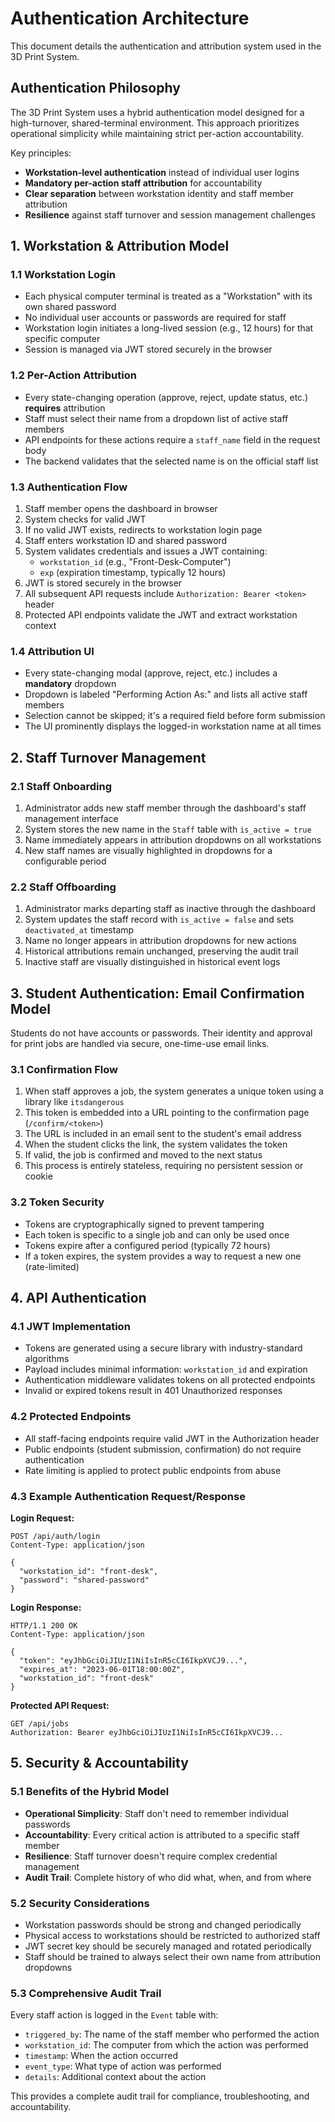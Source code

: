 # Authentication Architecture

This document details the authentication and attribution system used in the 3D Print System.

## Authentication Philosophy

The 3D Print System uses a hybrid authentication model designed for a high-turnover, shared-terminal environment. This approach prioritizes operational simplicity while maintaining strict per-action accountability.

Key principles:
- **Workstation-level authentication** instead of individual user logins
- **Mandatory per-action staff attribution** for accountability
- **Clear separation** between workstation identity and staff member attribution
- **Resilience** against staff turnover and session management challenges

## 1. Workstation & Attribution Model

### 1.1 Workstation Login

- Each physical computer terminal is treated as a "Workstation" with its own shared password
- No individual user accounts or passwords are required for staff
- Workstation login initiates a long-lived session (e.g., 12 hours) for that specific computer
- Session is managed via JWT stored securely in the browser

### 1.2 Per-Action Attribution

- Every state-changing operation (approve, reject, update status, etc.) **requires** attribution
- Staff must select their name from a dropdown list of active staff members
- API endpoints for these actions require a `staff_name` field in the request body
- The backend validates that the selected name is on the official staff list

### 1.3 Authentication Flow

1. Staff member opens the dashboard in browser
2. System checks for valid JWT
3. If no valid JWT exists, redirects to workstation login page
4. Staff enters workstation ID and shared password
5. System validates credentials and issues a JWT containing:
   - `workstation_id` (e.g., "Front-Desk-Computer")
   - `exp` (expiration timestamp, typically 12 hours)
6. JWT is stored securely in the browser
7. All subsequent API requests include `Authorization: Bearer <token>` header
8. Protected API endpoints validate the JWT and extract workstation context

### 1.4 Attribution UI

- Every state-changing modal (approve, reject, etc.) includes a **mandatory** dropdown
- Dropdown is labeled "Performing Action As:" and lists all active staff members
- Selection cannot be skipped; it's a required field before form submission
- The UI prominently displays the logged-in workstation name at all times

## 2. Staff Turnover Management

### 2.1 Staff Onboarding

1. Administrator adds new staff member through the dashboard's staff management interface
2. System stores the new name in the `Staff` table with `is_active = true`
3. Name immediately appears in attribution dropdowns on all workstations
4. New staff names are visually highlighted in dropdowns for a configurable period

### 2.2 Staff Offboarding

1. Administrator marks departing staff as inactive through the dashboard
2. System updates the staff record with `is_active = false` and sets `deactivated_at` timestamp
3. Name no longer appears in attribution dropdowns for new actions
4. Historical attributions remain unchanged, preserving the audit trail
5. Inactive staff are visually distinguished in historical event logs

## 3. Student Authentication: Email Confirmation Model

Students do not have accounts or passwords. Their identity and approval for print jobs are handled via secure, one-time-use email links.

### 3.1 Confirmation Flow

1. When staff approves a job, the system generates a unique token using a library like `itsdangerous`
2. This token is embedded into a URL pointing to the confirmation page (`/confirm/<token>`)
3. The URL is included in an email sent to the student's email address
4. When the student clicks the link, the system validates the token
5. If valid, the job is confirmed and moved to the next status
6. This process is entirely stateless, requiring no persistent session or cookie

### 3.2 Token Security

- Tokens are cryptographically signed to prevent tampering
- Each token is specific to a single job and can only be used once
- Tokens expire after a configured period (typically 72 hours)
- If a token expires, the system provides a way to request a new one (rate-limited)

## 4. API Authentication

### 4.1 JWT Implementation

- Tokens are generated using a secure library with industry-standard algorithms
- Payload includes minimal information: `workstation_id` and expiration
- Authentication middleware validates tokens on all protected endpoints
- Invalid or expired tokens result in 401 Unauthorized responses

### 4.2 Protected Endpoints

- All staff-facing endpoints require valid JWT in the Authorization header
- Public endpoints (student submission, confirmation) do not require authentication
- Rate limiting is applied to protect public endpoints from abuse

### 4.3 Example Authentication Request/Response

**Login Request:**
```
POST /api/auth/login
Content-Type: application/json

{
  "workstation_id": "front-desk",
  "password": "shared-password"
}
```

**Login Response:**
```
HTTP/1.1 200 OK
Content-Type: application/json

{
  "token": "eyJhbGciOiJIUzI1NiIsInR5cCI6IkpXVCJ9...",
  "expires_at": "2023-06-01T18:00:00Z",
  "workstation_id": "front-desk"
}
```

**Protected API Request:**
```
GET /api/jobs
Authorization: Bearer eyJhbGciOiJIUzI1NiIsInR5cCI6IkpXVCJ9...
```

## 5. Security & Accountability

### 5.1 Benefits of the Hybrid Model

- **Operational Simplicity**: Staff don't need to remember individual passwords
- **Accountability**: Every critical action is attributed to a specific staff member
- **Resilience**: Staff turnover doesn't require complex credential management
- **Audit Trail**: Complete history of who did what, when, and from where

### 5.2 Security Considerations

- Workstation passwords should be strong and changed periodically
- Physical access to workstations should be restricted to authorized staff
- JWT secret key should be securely managed and rotated periodically
- Staff should be trained to always select their own name from attribution dropdowns

### 5.3 Comprehensive Audit Trail

Every staff action is logged in the `Event` table with:
- `triggered_by`: The name of the staff member who performed the action
- `workstation_id`: The computer from which the action was performed
- `timestamp`: When the action occurred
- `event_type`: What type of action was performed
- `details`: Additional context about the action

This provides a complete audit trail for compliance, troubleshooting, and accountability. 
